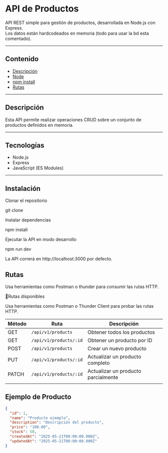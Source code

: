 # API de Productos

API REST simple para gestión de productos, desarrollada en Node.js con Express.  
Los datos están hardcodeados en memoria (todo para usar la bd esta comentado).

---

## Contenido

- [Descripción](#descripción)
- [Node](#tecnologías)
- [npm install](#instalación)
- [Rutas](#rutas)

---

## Descripción

Esta API permite realizar operaciones CRUD sobre un conjunto de productos definidos en memoria.  

---

## Tecnologías

- Node.js
- Express
- JavaScript (ES Modules)

---

## Instalación

Clonar el repositorio  

git clone <url-del-repositorio>

Instalar dependencias

npm install

Ejecutar la API en modo desarrollo

npm run dev

La API correrá en http://localhost:3000 por defecto.

 ## Rutas
Usa herramientas como Postman o thunder para consumir las rutas HTTP.

📡Rutas disponibles

Usa herramientas como Postman o Thunder Client para probar las rutas HTTP.


| Método | Ruta                   | Descripción                         |
| ------ | ---------------------- | ----------------------------------- |
| GET    | `/api/v1/products`     | Obtener todos los productos         |
| GET    | `/api/v1/products/:id` | Obtener un producto por ID          |
| POST   | `/api/v1/products`     | Crear un nuevo producto             |
| PUT    | `/api/v1/products/:id` | Actualizar un producto completo     |
| PATCH  | `/api/v1/products/:id` | Actualizar un producto parcialmente |
|        |                        |                                     |


## Ejemplo de Producto

```json
{
  "id": 1,
  "name": "Producto ejemplo",
  "description": "Descripción del producto",
  "price": "100.00",
  "stock": 50,
  "createdAt": "2025-05-21T00:00:00.000Z",
  "updatedAt": "2025-05-21T00:00:00.000Z"
}
